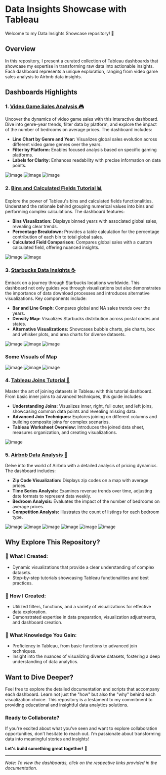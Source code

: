 # Data Insights Showcase with Tableau

Welcome to my Data Insights Showcase repository! 🚀

## Overview

In this repository, I present a curated collection of Tableau dashboards that showcase my expertise in transforming raw data into actionable insights. Each dashboard represents a unique exploration, ranging from video game sales analysis to Airbnb data insights.

## Dashboards Highlights

### 1. [Video Game Sales Analysis 🎮](https://public.tableau.com/views/GlobalSales-GenreBinsBarLinegraphsAreaChartsMaps/DashboardGobal-Genre?:language=en-US&:display_count=n&:origin=viz_share_link)

Uncover the dynamics of video game sales with this interactive dashboard. Dive into genre-year trends, filter data by platform, and explore the impact of the number of bedrooms on average prices. The dashboard includes:

- **Line Chart by Genre and Year:** Visualizes global sales evolution across different video game genres over the years.
- **Filter by Platform:** Enables focused analysis based on specific gaming platforms.
- **Labels for Clarity:** Enhances readability with precise information on data points.

![image](https://github.com/Kahkeshan04/Alex_Tableau_Tutorial/assets/62101356/11b55a19-1060-4352-a01b-1190521955f4)
![image](https://github.com/Kahkeshan04/Alex_Tableau_Tutorial/assets/62101356/093ac7ec-af57-4f1a-abc7-c9eccd67abf3)
![image](https://github.com/Kahkeshan04/Alex_Tableau_Tutorial/assets/62101356/0e97850d-12c2-49c9-bd8b-ad67b31b090c)



### 2. [Bins and Calculated Fields Tutorial 📊](https://public.tableau.com/views/GlobalSales-GenreBinsBarLinegraphsAreaChartsMaps/CalculatedFields?:language=en-US&:display_count=n&:origin=viz_share_link)

Explore the power of Tableau's bins and calculated fields functionalities. Understand the rationale behind grouping numerical values into bins and performing complex calculations. The dashboard features:

- **Bins Visualization:** Displays binned years with associated global sales, revealing clear trends.
- **Percentage Breakdown:** Provides a table calculation for the percentage contribution of each bin to total global sales.
- **Calculated Field Comparison:** Compares global sales with a custom calculated field, offering nuanced insights.

![image](https://github.com/Kahkeshan04/Alex_Tableau_Tutorial/assets/62101356/05ecd5d8-5281-428d-a554-07a3640e9c17)
![image](https://github.com/Kahkeshan04/Alex_Tableau_Tutorial/assets/62101356/c17b82bc-1113-4df7-b047-93a8c892b360)


### 3. [Starbucks Data Insights ☕](https://public.tableau.com/views/GlobalSales-GenreBinsBarLinegraphsAreaChartsMaps/AreaChart?:language=en-US&:display_count=n&:origin=viz_share_link)

Embark on a journey through Starbucks locations worldwide. This dashboard not only guides you through visualizations but also demonstrates the importance of data download processes and introduces alternative visualizations. Key components include:

- **Bar and Line Graph:** Compares global and NA sales trends over the years.
- **Density Map:** Visualizes Starbucks distribution across postal codes and states.
- **Alternative Visualizations:** Showcases bubble charts, pie charts, box and whisker plots, and area charts for diverse datasets.

![image](https://github.com/Kahkeshan04/Alex_Tableau_Tutorial/assets/62101356/5b55a331-2844-456d-a145-1e99d4e473b1)
![image](https://github.com/Kahkeshan04/Alex_Tableau_Tutorial/assets/62101356/b169b47a-84db-4aa2-91ed-8aeb77a745e6)
![image](https://github.com/Kahkeshan04/Alex_Tableau_Tutorial/assets/62101356/69366cbd-1e23-4613-bbf2-df6cd25761e3)

### Some Visuals of Map
![image](https://github.com/Kahkeshan04/Alex_Tableau_Tutorial/assets/62101356/d3a7c179-aab9-43c9-8f49-91ceafef5452)
![image](https://github.com/Kahkeshan04/Alex_Tableau_Tutorial/assets/62101356/1ee86f81-b9a8-47e9-9b32-bb87f87167b9)
![image](https://github.com/Kahkeshan04/Alex_Tableau_Tutorial/assets/62101356/470f9253-4d23-41c8-ae7c-f4fe702d7b76)

### 4. [Tableau Joins Tutorial 🤝](https://public.tableau.com/views/JoinsinTableau_17011473083480/EmployeeNameSalary?:language=en-US&:display_count=n&:origin=viz_share_link)

Master the art of joining datasets in Tableau with this tutorial dashboard. From basic inner joins to advanced techniques, this guide includes:

- **Understanding Joins:** Visualizes inner, right, full outer, and left joins, showcasing common data points and revealing missing data.
- **Advanced Join Techniques:** Explores joining on different columns and building composite joins for complex scenarios.
- **Tableau Worksheet Overview:** Introduces the joined data sheet, measures organization, and creating visualizations.

![image](https://github.com/Kahkeshan04/Alex_Tableau_Tutorial/assets/62101356/0e4c415c-410b-40d3-9a25-c42000e39229)


### 5. [Airbnb Data Analysis 🏡](https://public.tableau.com/views/AirBnBFullProject2016_17016054635880/Dashboard1?:language=en-US&:display_count=n&:origin=viz_share_link)

Delve into the world of Airbnb with a detailed analysis of pricing dynamics. The dashboard includes:

- **Zip Code Visualization:** Displays zip codes on a map with average prices.
- **Time Series Analysis:** Examines revenue trends over time, adjusting date formats to represent data weekly.
- **Bedroom Analysis:** Evaluates the impact of the number of bedrooms on average prices.
- **Competition Analysis:** Illustrates the count of listings for each bedroom type.

![image](https://github.com/Kahkeshan04/Alex_Tableau_Tutorial/assets/62101356/231dbfc3-f59f-4656-9c89-bd6d403064ab)
![image](https://github.com/Kahkeshan04/Alex_Tableau_Tutorial/assets/62101356/eee1d13f-9b91-431d-bdec-a360878c0535)
![image](https://github.com/Kahkeshan04/Alex_Tableau_Tutorial/assets/62101356/6ff148b9-5cf5-4357-b51f-ba4727b8b612)
![image](https://github.com/Kahkeshan04/Alex_Tableau_Tutorial/assets/62101356/9d62e197-898d-4e4e-b130-c51fadd1cd76)
![image](https://github.com/Kahkeshan04/Alex_Tableau_Tutorial/assets/62101356/42011030-f0a3-4689-a847-0d31000feb6d)
![image](https://github.com/Kahkeshan04/Alex_Tableau_Tutorial/assets/62101356/f7138bf8-c9db-4a00-89d1-36788beb6aeb)

## Why Explore This Repository?

### 🚀 What I Created:
- Dynamic visualizations that provide a clear understanding of complex datasets.
- Step-by-step tutorials showcasing Tableau functionalities and best practices.

### 🤔 How I Created:
- Utilized filters, functions, and a variety of visualizations for effective data exploration.
- Demonstrated expertise in data preparation, visualization adjustments, and dashboard creation.

### 🧠 What Knowledge You Gain:
- Proficiency in Tableau, from basic functions to advanced join techniques.
- Insight into the nuances of visualizing diverse datasets, fostering a deep understanding of data analytics.

## Want to Dive Deeper?

Feel free to explore the detailed documentation and scripts that accompany each dashboard. Learn not just the "how" but also the "why" behind each visualization choice. This repository is a testament to my commitment to providing educational and insightful data analytics solutions.

### Ready to Collaborate?

If you're excited about what you've seen and want to explore collaboration opportunities, don't hesitate to reach out. I'm passionate about transforming data into meaningful stories and insights!

**Let's build something great together! 🌟**

---

*Note: To view the dashboards, click on the respective links provided in the documentation.*
